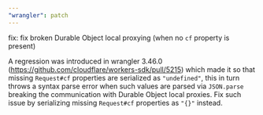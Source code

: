 ```yaml
---
"wrangler": patch
---
```


fix: fix broken Durable Object local proxying (when no `cf` property is present)

A regression was introduced in wrangler 3.46.0 (https://github.com/cloudflare/workers-sdk/pull/5215)
which made it so that missing `Request#cf` properties are serialized as `"undefined"`, this in turn
throws a syntax parse error when such values are parsed via `JSON.parse` breaking the communication
with Durable Object local proxies. Fix such issue by serializing missing `Request#cf` properties as
`"{}"` instead.
